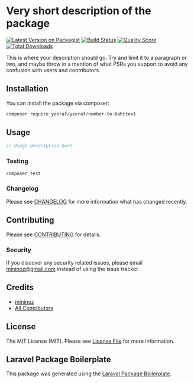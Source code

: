 # Very short description of the package

[![Latest Version on Packagist](https://img.shields.io/packagist/v/yeeraf/number-to-bahttext.svg?style=flat-square)](https://packagist.org/packages/yeeraf/number-to-bahttext)
[![Build Status](https://travis-ci.org/yeeraf/number-to-bahttext.svg?branch=master)](https://travis-ci.org/yeeraf/number-to-bahttext)
[![Quality Score](https://img.shields.io/scrutinizer/g/yeeraf/number-to-bahttext.svg?style=flat-square)](https://scrutinizer-ci.com/g/yeeraf/number-to-bahttext)
[![Total Downloads](https://img.shields.io/packagist/dt/yeeraf/number-to-bahttext.svg?style=flat-square)](https://packagist.org/packages/yeeraf/number-to-bahttext)

This is where your description should go. Try and limit it to a paragraph or two, and maybe throw in a mention of what PSRs you support to avoid any confusion with users and contributors.

## Installation

You can install the package via composer:

```bash
composer require yeeraf/yeeraf/number-to-bahttext
```

## Usage

``` php
// Usage description here
```

### Testing

``` bash
composer test
```

### Changelog

Please see [CHANGELOG](CHANGELOG.md) for more information what has changed recently.

## Contributing

Please see [CONTRIBUTING](CONTRIBUTING.md) for details.

### Security

If you discover any security related issues, please email mininoz@gmail.com instead of using the issue tracker.

## Credits

- [mininoz](https://github.com/yeeraf)
- [All Contributors](../../contributors)

## License

The MIT License (MIT). Please see [License File](LICENSE.md) for more information.

## Laravel Package Boilerplate

This package was generated using the [Laravel Package Boilerplate](https://laravelpackageboilerplate.com).
